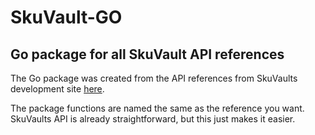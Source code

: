 # SkuVault-GO
## Go package for all SkuVault API references 

The Go package was created from the API references from SkuVaults development site [here].

The package functions are named the same as the reference you want. SkuVaults API is already straightforward, but this just makes it easier. 

[here]:https://dev.skuvault.com/v1.0/reference
